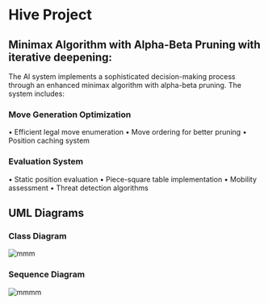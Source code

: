 # Hive Project
## Minimax Algorithm with Alpha-Beta Pruning with iterative deepening:
The AI system implements a sophisticated decision-making process through an enhanced minimax algorithm with alpha-beta pruning. The system includes:
### Move Generation Optimization
  •	Efficient legal move enumeration
  •	Move ordering for better pruning
  •	Position caching system
### Evaluation System
  •	Static position evaluation
  •	Piece-square table implementation
  •	Mobility assessment
  •	Threat detection algorithms
## UML Diagrams
### Class Diagram
![mmm](https://github.com/user-attachments/assets/6da61d8a-44a9-4ba7-8524-dd471df33092)
### Sequence Diagram
![mmmm](https://github.com/user-attachments/assets/15a68ff4-75fc-49de-8ed2-22a0b9ba0675)
